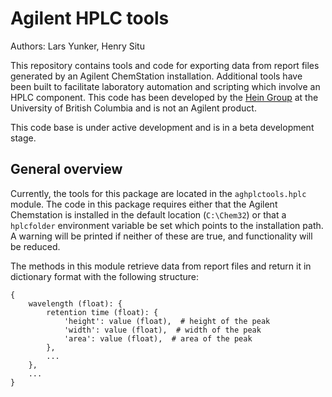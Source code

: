 # Agilent HPLC tools

Authors: Lars Yunker, Henry Situ

This repository contains tools and code for exporting data from report files generated by an Agilent ChemStation installation.
Additional tools have been built to facilitate laboratory automation and scripting which involve an HPLC component.
This code has been developed by the [Hein Group](https://groups.chem.ubc.ca/jhein/) at the University of British Columbia 
and is not an Agilent product. 

This code base is under active development and is in a beta development stage. 

## General overview
Currently, the tools for this package are located in the `aghplctools.hplc` module. The code in this package requires 
either that the Agilent Chemstation is installed in the default location (`C:\Chem32`) or that a `hplcfolder` environment 
variable be set which points to the installation path. A warning will be printed if neither of these are true, and 
functionality will be reduced. 

The methods in this module retrieve data from report files and return it in dictionary format with the following 
structure: 
```
{
    wavelength (float): {
        retention time (float): {
            'height': value (float),  # height of the peak
            'width': value (float),  # width of the peak
            'area': value (float),  # area of the peak
        },
        ...
    },
    ...
}
```

